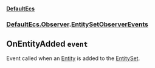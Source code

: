 #### [DefaultEcs](./DefaultEcs.md 'DefaultEcs')
### [DefaultEcs.Observer](./DefaultEcs.md#DefaultEcs-Observer 'DefaultEcs.Observer').[EntitySetObserverEvents](./DefaultEcs-Observer-EntitySetObserverEvents.md 'DefaultEcs.Observer.EntitySetObserverEvents')
## OnEntityAdded `event`
Event called when an [Entity](./DefaultEcs-Entity.md 'DefaultEcs.Entity') is added to the [EntitySet](./DefaultEcs-EntitySet.md 'DefaultEcs.EntitySet').

